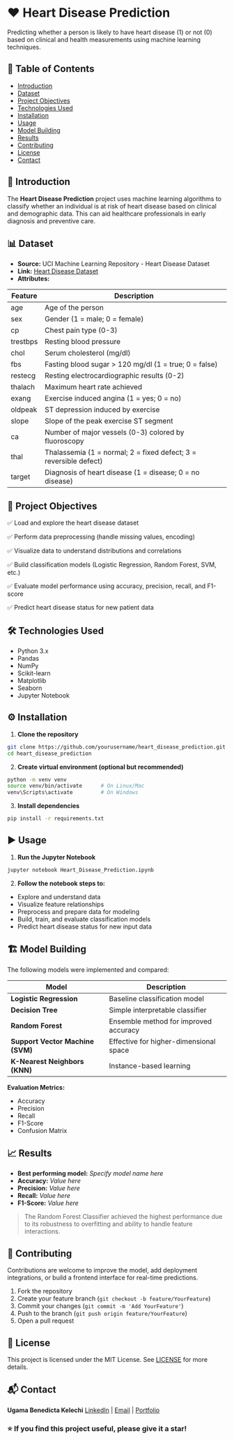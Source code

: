 

# ❤️ Heart Disease Prediction

Predicting whether a person is likely to have heart disease (1) or not (0) based on clinical and health measurements using machine learning techniques.



## 📑 Table of Contents

* [Introduction](#introduction)
* [Dataset](#dataset)
* [Project Objectives](#project-objectives)
* [Technologies Used](#technologies-used)
* [Installation](#installation)
* [Usage](#usage)
* [Model Building](#model-building)
* [Results](#results)
* [Contributing](#contributing)
* [License](#license)
* [Contact](#contact)



## 📝 Introduction

The **Heart Disease Prediction** project uses machine learning algorithms to classify whether an individual is at risk of heart disease based on clinical and demographic data. This can aid healthcare professionals in early diagnosis and preventive care.



## 📊 Dataset

* **Source:** UCI Machine Learning Repository - Heart Disease Dataset
* **Link:** [Heart Disease Dataset]()
* **Attributes:**

| Feature  | Description                                                       |
| -------- | ----------------------------------------------------------------- |
| age      | Age of the person                                                 |
| sex      | Gender (1 = male; 0 = female)                                     |
| cp       | Chest pain type (0-3)                                             |
| trestbps | Resting blood pressure                                            |
| chol     | Serum cholesterol (mg/dl)                                         |
| fbs      | Fasting blood sugar > 120 mg/dl (1 = true; 0 = false)             |
| restecg  | Resting electrocardiographic results (0-2)                        |
| thalach  | Maximum heart rate achieved                                       |
| exang    | Exercise induced angina (1 = yes; 0 = no)                         |
| oldpeak  | ST depression induced by exercise                                 |
| slope    | Slope of the peak exercise ST segment                             |
| ca       | Number of major vessels (0-3) colored by fluoroscopy              |
| thal     | Thalassemia (1 = normal; 2 = fixed defect; 3 = reversible defect) |
| target   | Diagnosis of heart disease (1 = disease; 0 = no disease)          |



## 🎯 Project Objectives

✅ Load and explore the heart disease dataset

✅ Perform data preprocessing (handle missing values, encoding)

✅ Visualize data to understand distributions and correlations

✅ Build classification models (Logistic Regression, Random Forest, SVM, etc.)

✅ Evaluate model performance using accuracy, precision, recall, and F1-score

✅ Predict heart disease status for new patient data



## 🛠️ Technologies Used

* Python 3.x
* Pandas
* NumPy
* Scikit-learn
* Matplotlib
* Seaborn
* Jupyter Notebook



## ⚙️ Installation

1. **Clone the repository**

```bash
git clone https://github.com/yourusername/heart_disease_prediction.git
cd heart_disease_prediction
```

2. **Create virtual environment (optional but recommended)**

```bash
python -m venv venv
source venv/bin/activate      # On Linux/Mac
venv\Scripts\activate         # On Windows
```

3. **Install dependencies**

```bash
pip install -r requirements.txt
```



## ▶️ Usage

1. **Run the Jupyter Notebook**

```bash
jupyter notebook Heart_Disease_Prediction.ipynb
```

2. **Follow the notebook steps to:**

* Explore and understand data
* Visualize feature relationships
* Preprocess and prepare data for modeling
* Build, train, and evaluate classification models
* Predict heart disease status for new input data



## 🏗️ Model Building

The following models were implemented and compared:

| Model                            | Description                            |
| -------------------------------- | -------------------------------------- |
| **Logistic Regression**          | Baseline classification model          |
| **Decision Tree**                | Simple interpretable classifier        |
| **Random Forest**                | Ensemble method for improved accuracy  |
| **Support Vector Machine (SVM)** | Effective for higher-dimensional space |
| **K-Nearest Neighbors (KNN)**    | Instance-based learning                |

**Evaluation Metrics:**

* Accuracy
* Precision
* Recall
* F1-Score
* Confusion Matrix



## 📈 Results

* **Best performing model:** *Specify model name here*
* **Accuracy:** *Value here*
* **Precision:** *Value here*
* **Recall:** *Value here*
* **F1-Score:** *Value here*

> The Random Forest Classifier achieved the highest performance due to its robustness to overfitting and ability to handle feature interactions.



## 🤝 Contributing

Contributions are welcome to improve the model, add deployment integrations, or build a frontend interface for real-time predictions.

1. Fork the repository
2. Create your feature branch (`git checkout -b feature/YourFeature`)
3. Commit your changes (`git commit -m 'Add YourFeature'`)
4. Push to the branch (`git push origin feature/YourFeature`)
5. Open a pull request



## 📄 License

This project is licensed under the MIT License. See [LICENSE](LICENSE) for more details.



## 📬 Contact

**Ugama Benedicta Kelechi**
[LinkedIn](www.linkedin.com/in/ugama-benedicta-kelechi-codergirl-103041300) | [Email](mailto:ugamakelechi@gmail.com) | [Portfolio](#)



### ⭐️ If you find this project useful, please give it a star!

